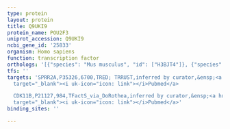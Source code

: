 ```yaml
---
type: protein
layout: protein
title: Q9UKI9
protein_name: POU2F3
uniprot_accession: Q9UKI9
ncbi_gene_id: '25833'
organism: Homo sapiens
function: transcription factor
orthologs: '[{"species": "Mus musculus", "id": ["H3BJT4"]}, {"species": "Rattus norvegicus", "id": ["G3V754"]}]'
tfs: ''
targets: 'SPRR2A,P35326,6700,TRED; TRRUST,inferred by curator,&ensp;<a href="https://www.ncbi.nlm.nih.gov/pubmed/?term=8816448%5Buid%5D+OR+17202159%5Buid%5D+OR+29087512%5Buid%5D"
  target="_blank"><i uk-icon="icon: link"></i>Pubmed</a>

  CDK11B,P21127,984,TFactS_via_DoRothea,inferred by curator,&ensp;<a href="https://www.ncbi.nlm.nih.gov/pubmed/?term=15656972%5Buid%5D+OR+22761861%5Buid%5D+OR+31340985%5Buid%5D"
  target="_blank"><i uk-icon="icon: link"></i>Pubmed</a>'
binding_sites: ''

---
```

